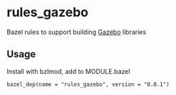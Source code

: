 # rules_gazebo

Bazel rules to support building [Gazebo](https://gazebosim.org) libraries

## Usage

Install with bzlmod, add to MODULE.bazel

```starlark
bazel_dep(name = "rules_gazebo", version = "0.0.1")
```
